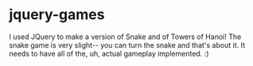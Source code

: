 # jquery-games

I used JQuery to make a version of Snake and of Towers of Hanoi! The snake game is very slight-- you can turn the snake and that's about it. It needs to have all of the, uh, actual gameplay implemented. :) 

